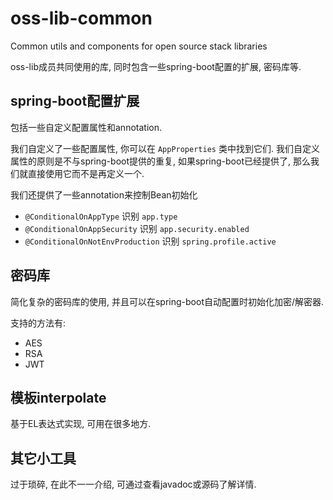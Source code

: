 
# oss-lib-common

Common utils and components for open source stack libraries

oss-lib成员共同使用的库, 同时包含一些spring-boot配置的扩展, 密码库等.

## spring-boot配置扩展

包括一些自定义配置属性和annotation.

我们自定义了一些配置属性, 你可以在 `AppProperties` 类中找到它们.
我们自定义属性的原则是不与spring-boot提供的重复, 如果spring-boot已经提供了, 那么我们就直接使用它而不是再定义一个.

我们还提供了一些annotation来控制Bean初始化

+ `@ConditionalOnAppType` 识别 `app.type`
+ `@ConditionalOnAppSecurity` 识别 `app.security.enabled`
+ `@ConditionalOnNotEnvProduction` 识别 `spring.profile.active`

## 密码库

简化复杂的密码库的使用, 并且可以在spring-boot自动配置时初始化加密/解密器.

支持的方法有:
+ AES
+ RSA
+ JWT

## 模板interpolate

基于EL表达式实现, 可用在很多地方.

## 其它小工具

过于琐碎, 在此不一一介绍, 可通过查看javadoc或源码了解详情.
